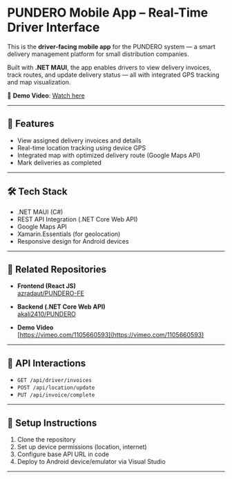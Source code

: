 # PUNDERO Mobile App – Real-Time Driver Interface

This is the **driver-facing mobile app** for the PUNDERO system — a smart delivery management platform for small distribution companies.

Built with **.NET MAUI**, the app enables drivers to view delivery invoices, track routes, and update delivery status — all with integrated GPS tracking and map visualization.

🎥 **Demo Video**: [Watch here](https://vimeo.com/1105660593)

---

## 📱 Features

- View assigned delivery invoices and details
- Real-time location tracking using device GPS
- Integrated map with optimized delivery route (Google Maps API)
- Mark deliveries as completed

---

## 🛠 Tech Stack

- .NET MAUI (C#)
- REST API Integration (.NET Core Web API)
- Google Maps API
- Xamarin.Essentials (for geolocation)
- Responsive design for Android devices

---

## 🔗 Related Repositories

- **Frontend (React JS)**  
  [azradaut/PUNDERO-FE](https://github.com/azradaut/PUNDERO-FE)

- **Backend (.NET Core Web API)**  
  [akali2410/PUNDERO](https://github.com/akali2410/PUNDERO)

- **Demo Video**  
  [https://vimeo.com/1105660593](https://vimeo.com/1105660593)

---

## 🧪 API Interactions

- `GET /api/driver/invoices`
- `POST /api/location/update`
- `PUT /api/invoice/complete`

---

## 🚀 Setup Instructions

1. Clone the repository
2. Set up device permissions (location, internet)
3. Configure base API URL in code
4. Deploy to Android device/emulator via Visual Studio

---


